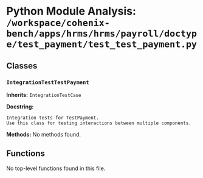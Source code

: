 # Python Module Analysis: `/workspace/cohenix-bench/apps/hrms/hrms/payroll/doctype/test_payment/test_test_payment.py`

## Classes

### `IntegrationTestTestPayment`
**Inherits:** `IntegrationTestCase`


**Docstring:**
```
Integration tests for TestPayment.
Use this class for testing interactions between multiple components.
```

**Methods:**
No methods found.




## Functions

No top-level functions found in this file.
